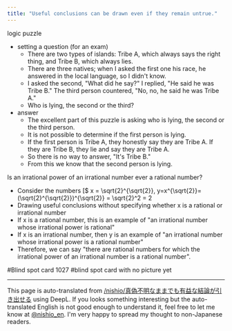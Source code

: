 ```yaml
---
title: "Useful conclusions can be drawn even if they remain untrue."
---
```


logic puzzle
- setting a question (for an exam)
    - There are two types of islands: Tribe A, which always says the right thing, and Tribe B, which always lies.
    - There are three natives; when I asked the first one his race, he answered in the local language, so I didn't know.
    - I asked the second, "What did he say?" I replied, "He said he was Tribe B." The third person countered, "No, no, he said he was Tribe A."
    - Who is lying, the second or the third?
- answer
    - The excellent part of this puzzle is asking who is lying, the second or the third person.
    - It is not possible to determine if the first person is lying.
    - If the first person is Tribe A, they honestly say they are Tribe A. If they are Tribe B, they lie and say they are Tribe A.
    - So there is no way to answer, "It's Tribe B."
    - From this we know that the second person is lying.

Is an irrational power of an irrational number ever a rational number?
- Consider the numbers [$ x = \sqrt{2}^{\sqrt{2}}, y=x^{\sqrt{2}}=(\sqrt{2}^{\sqrt{2}})^{\sqrt{2}} = \sqrt{2}^2 = 2
- Drawing useful conclusions without specifying whether x is a rational or irrational number
- If x is a rational number, this is an example of "an irrational number whose irrational power is rational"
- If x is an irrational number, then y is an example of "an irrational number whose irrational power is a rational number"
- Therefore, we can say "there are rational numbers for which the irrational power of an irrational number is a rational number".

#Blind spot card 1027
#blind spot card with no picture yet

---
This page is auto-translated from [/nishio/真偽不明なままでも有益な結論が引き出せる](https://scrapbox.io/nishio/真偽不明なままでも有益な結論が引き出せる) using DeepL. If you looks something interesting but the auto-translated English is not good enough to understand it, feel free to let me know at [@nishio_en](https://twitter.com/nishio_en). I'm very happy to spread my thought to non-Japanese readers.